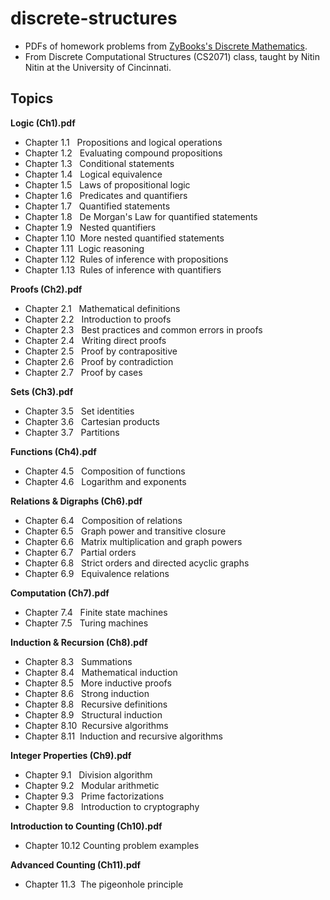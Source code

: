 # discrete-structures
- PDFs of homework problems from [ZyBooks's Discrete Mathematics](https://www.zybooks.com/catalog/discrete-mathematics/).
- From Discrete Computational Structures (CS2071) class, taught by Nitin Nitin at the University of Cincinnati.
## Topics

**Logic (Ch1).pdf**
- Chapter 1.1&nbsp;&nbsp;&nbsp;Propositions and logical operations
- Chapter 1.2&nbsp;&nbsp;&nbsp;Evaluating compound propositions
- Chapter 1.3&nbsp;&nbsp;&nbsp;Conditional statements
- Chapter 1.4&nbsp;&nbsp;&nbsp;Logical equivalence
- Chapter 1.5&nbsp;&nbsp;&nbsp;Laws of propositional logic
- Chapter 1.6&nbsp;&nbsp;&nbsp;Predicates and quantifiers
- Chapter 1.7&nbsp;&nbsp;&nbsp;Quantified statements
- Chapter 1.8&nbsp;&nbsp;&nbsp;De Morgan's Law for quantified statements
- Chapter 1.9&nbsp;&nbsp;&nbsp;Nested quantifiers
- Chapter 1.10&nbsp;&nbsp;More nested quantified statements
- Chapter 1.11&nbsp;&nbsp;Logic reasoning
- Chapter 1.12&nbsp;&nbsp;Rules of inference with propositions
- Chapter 1.13&nbsp;&nbsp;Rules of inference with quantifiers

**Proofs (Ch2).pdf**
- Chapter 2.1&nbsp;&nbsp;&nbsp;Mathematical definitions
- Chapter 2.2&nbsp;&nbsp;&nbsp;Introduction to proofs
- Chapter 2.3&nbsp;&nbsp;&nbsp;Best practices and common errors in proofs
- Chapter 2.4&nbsp;&nbsp;&nbsp;Writing direct proofs
- Chapter 2.5&nbsp;&nbsp;&nbsp;Proof by contrapositive
- Chapter 2.6&nbsp;&nbsp;&nbsp;Proof by contradiction
- Chapter 2.7&nbsp;&nbsp;&nbsp;Proof by cases

**Sets (Ch3).pdf**
- Chapter 3.5&nbsp;&nbsp;&nbsp;Set identities
- Chapter 3.6&nbsp;&nbsp;&nbsp;Cartesian products
- Chapter 3.7&nbsp;&nbsp;&nbsp;Partitions

**Functions (Ch4).pdf**
- Chapter 4.5&nbsp;&nbsp;&nbsp;Composition of functions
- Chapter 4.6&nbsp;&nbsp;&nbsp;Logarithm and exponents

**Relations & Digraphs (Ch6).pdf**
- Chapter 6.4&nbsp;&nbsp;&nbsp;Composition of relations
- Chapter 6.5&nbsp;&nbsp;&nbsp;Graph power and transitive closure
- Chapter 6.6&nbsp;&nbsp;&nbsp;Matrix multiplication and graph powers
- Chapter 6.7&nbsp;&nbsp;&nbsp;Partial orders
- Chapter 6.8&nbsp;&nbsp;&nbsp;Strict orders and directed acyclic graphs
- Chapter 6.9&nbsp;&nbsp;&nbsp;Equivalence relations

**Computation (Ch7).pdf**
- Chapter 7.4&nbsp;&nbsp;&nbsp;Finite state machines
- Chapter 7.5&nbsp;&nbsp;&nbsp;Turing machines

**Induction & Recursion (Ch8).pdf**
- Chapter 8.3&nbsp;&nbsp;&nbsp;Summations
- Chapter 8.4&nbsp;&nbsp;&nbsp;Mathematical induction
- Chapter 8.5&nbsp;&nbsp;&nbsp;More inductive proofs
- Chapter 8.6&nbsp;&nbsp;&nbsp;Strong induction
- Chapter 8.8&nbsp;&nbsp;&nbsp;Recursive definitions
- Chapter 8.9&nbsp;&nbsp;&nbsp;Structural induction
- Chapter 8.10&nbsp;&nbsp;Recursive algorithms
- Chapter 8.11&nbsp;&nbsp;Induction and recursive algorithms

**Integer Properties (Ch9).pdf**
- Chapter 9.1&nbsp;&nbsp;&nbsp;Division algorithm
- Chapter 9.2&nbsp;&nbsp;&nbsp;Modular arithmetic
- Chapter 9.3&nbsp;&nbsp;&nbsp;Prime factorizations
- Chapter 9.8&nbsp;&nbsp;&nbsp;Introduction to cryptography

**Introduction to Counting (Ch10).pdf**
- Chapter 10.12&nbsp;Counting problem examples

**Advanced Counting (Ch11).pdf**
- Chapter 11.3&nbsp;&nbsp;The pigeonhole principle
